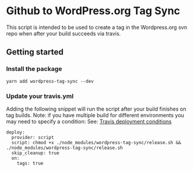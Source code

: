 # Github to WordPress.org Tag Sync

This script is intended to be used to create a tag in the Wordpress.org svn repo when after your
build succeeds via travis.

## Getting started

### Install the package

```
yarn add wordpress-tag-sync --dev
```

### Update your travis.yml

Adding the following snippet will run the script after your build finishes on tag builds. Note: if
you have multiple build for different environments you may need to specify a condition: See:
[Travis deployment conditions](https://docs.travis-ci.com/user/deployment/#Conditional-Releases-with-on%3A)

```
deploy:
  provider: script
  script: chmod +x ./node_modules/wordpress-tag-sync/release.sh && ./node_modules/wordpress-tag-sync/release.sh
  skip_cleanup: true
  on:
    tags: true
```

